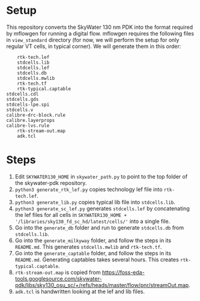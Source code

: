 # Setup

This repository converts the SkyWater 130 nm PDK into the format required by mflowgen for running a digital flow. mflowgen requires the following files in `view_standard` directory (for now, we will perform the setup for only regular VT cells, in typical corner). We will generate them in this order:
```
    rtk-tech.lef
    stdcells.lib
    stdcells.lef
    stdcells.db
    stdcells.mwlib
    rtk-tech.tf
    rtk-typical.captable
stdcells.cdl
stdcells.gds
stdcells-lpe.spi
stdcells.v
calibre-drc-block.rule
calibre.layerprops
calibre-lvs.rule
    rtk-stream-out.map
    adk.tcl
```

# Steps
1. Edit `SKYWATER130_HOME` in `skywater_path.py` to point to the top folder of the skywater-pdk repository.
2. `python3 generate_rtk_lef.py` copies technology lef file into `rtk-tech.lef`.
3. `python3 generate_lib.py` copies typical lib file into `stdcells.lib`.
4. `python3 generate_sc_lef.py` generates `stdcells.lef` by concatenating the lef files for all cells in `SKYWATER130_HOME + '/libraries/sky130_fd_sc_hd/latest/cells/'` into a single file.
5. Go into the `generate_db` folder and run to generate `stdcells.db` from `stdcells.lib`.
6. Go into the `generate_milkyway` folder, and follow the steps in its `README.md`. This generates `stdcells.mwlib` and `rtk-tech.tf`.
7. Go into the `generate_captable` folder, and follow the steps in its `README.md`. Generating captables takes several hours. This creates `rtk-typical.captable`.
8. `rtk-stream-out.map` is copied from https://foss-eda-tools.googlesource.com/skywater-pdk/libs/sky130_osu_sc/+/refs/heads/master/flow/pnr/streamOut.map.
9. `adk.tcl` is handwritten looking at the lef and lib files.